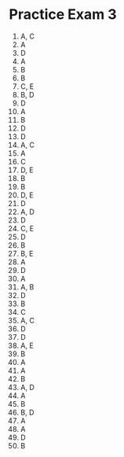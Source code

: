 # Practice Exam 3

1. A, C
2. A
3. D
4. A
5. B
6. B
7. C, E
8. B, D
9. D
10. A
11. B
12. D
13. D
14. A, C
15. A
16. C
17. D, E
18. B
19. B
20. D, E
21. D
22. A, D
23. D
24. C, E
25. D
26. B
27. B, E
28. A
29. D
30. A
31. A, B
32. D
33. B
34. C
35. A, C
36. D
37. D
38. A, E
39. B
40. A
41. A
42. B
43. A, D
44. A
45. B
46. B, D
47. A
48. A
49. D
50. B
